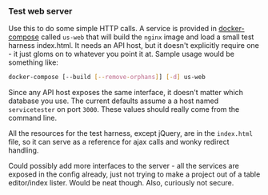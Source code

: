 ### Test web server

Use this to do some simple HTTP calls.  A service is provided in [docker-compose](../docker-compose.yml) called `us-web` that will build the `nginx` image and load a small test harness index.html. It needs an API host, but it doesn't explicitly require one - it just gloms on to whatever you point it at. Sample usage would be something like:

```bash
docker-compose [--build [--remove-orphans]] [-d] us-web
```

Since any API host exposes the same interface, it doesn't matter which database you use. The current defaults assume a a host named `servicetester` on port `3000`. These values should really come from the command line.

All the resources for the test harness, except jQuery, are in the `index.html` file, so it can serve as a reference for ajax calls and wonky redirect handling.

Could possibly add more interfaces to the server - all the services are exposed in the config already, just not trying to make a project out of a table editor/index lister. Would be neat though. Also, curiously not secure.
